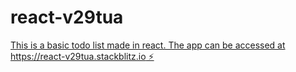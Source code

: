 # react-v29tua

[This is a basic todo list made in react. The app can be accessed at  https://react-v29tua.stackblitz.io ⚡️](https://stackblitz.com/edit/react-v29tua)